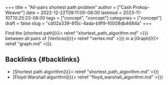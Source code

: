 +++
title = "All-pairs shortest path problem"
author = ["Cash Prokop-Weaver"]
date = 2022-12-22T09:11:00-08:00
lastmod = 2023-11-10T10:25:23-08:00
tags = ["concept", "concept"]
categories = ["concept"]
draft = false
slug = "cd02a339-815c-4ada-b9f9-f0008db4684a"
+++

Find the [shortest path]({{< relref "shortest_path_algorithm.md" >}}) between all pairs of [Vertices]({{< relref "vertex.md" >}}) in a [Graph]({{< relref "graph.md" >}}).


## Backlinks {#backlinks}

-   [Shortest path algorithm]({{< relref "shortest_path_algorithm.md" >}})
-   [Floyd-Warshall algorithm]({{< relref "floyd_warshall_algorithm.md" >}})

